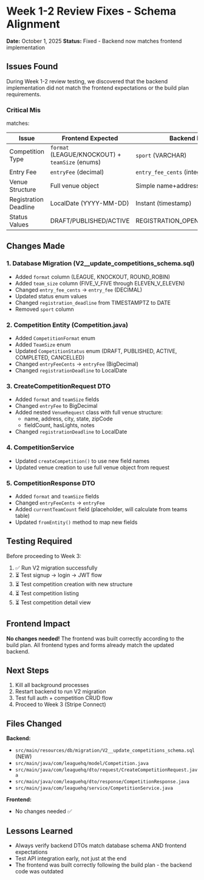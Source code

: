 # Week 1-2 Review Fixes - Schema Alignment

**Date:** October 1, 2025
**Status:** Fixed - Backend now matches frontend implementation

## Issues Found

During Week 1-2 review testing, we discovered that the backend implementation did not match the frontend expectations or the build plan requirements.

### Critical Mis

matches:

| Issue | Frontend Expected | Backend Had | Impact |
|-------|------------------|-------------|---------|
| Competition Type | `format` (LEAGUE/KNOCKOUT) + `teamSize` (enums) | `sport` (VARCHAR) | BLOCKER |
| Entry Fee | `entryFee` (decimal) | `entry_fee_cents` (integer) | BLOCKER |
| Venue Structure | Full venue object | Simple name+address | BLOCKER |
| Registration Deadline | LocalDate (YYYY-MM-DD) | Instant (timestamp) | BLOCKER |
| Status Values | DRAFT/PUBLISHED/ACTIVE | REGISTRATION_OPEN/IN_PROGRESS | Medium |

## Changes Made

### 1. Database Migration (V2__update_competitions_schema.sql)
- Added `format` column (LEAGUE, KNOCKOUT, ROUND_ROBIN)
- Added `team_size` column (FIVE_V_FIVE through ELEVEN_V_ELEVEN)
- Changed `entry_fee_cents` → `entry_fee` (DECIMAL)
- Updated status enum values
- Changed `registration_deadline` from TIMESTAMPTZ to DATE
- Removed `sport` column

### 2. Competition Entity (Competition.java)
- Added `CompetitionFormat` enum
- Added `TeamSize` enum
- Updated `CompetitionStatus` enum (DRAFT, PUBLISHED, ACTIVE, COMPLETED, CANCELLED)
- Changed `entryFeeCents` → `entryFee` (BigDecimal)
- Changed `registrationDeadline` to LocalDate

### 3. CreateCompetitionRequest DTO
- Added `format` and `teamSize` fields
- Changed `entryFee` to BigDecimal
- Added nested `VenueRequest` class with full venue structure:
  - name, address, city, state, zipCode
  - fieldCount, hasLights, notes
- Changed `registrationDeadline` to LocalDate

### 4. CompetitionService
- Updated `createCompetition()` to use new field names
- Updated venue creation to use full venue object from request

### 5. CompetitionResponse DTO
- Added `format` and `teamSize` fields
- Changed `entryFeeCents` → `entryFee`
- Added `currentTeamCount` field (placeholder, will calculate from teams table)
- Updated `fromEntity()` method to map new fields

## Testing Required

Before proceeding to Week 3:
1. ✅ Run V2 migration successfully
2. ⏳ Test signup → login → JWT flow
3. ⏳ Test competition creation with new structure
4. ⏳ Test competition listing
5. ⏳ Test competition detail view

## Frontend Impact

**No changes needed!** The frontend was built correctly according to the build plan. All frontend types and forms already match the updated backend.

## Next Steps

1. Kill all background processes
2. Restart backend to run V2 migration
3. Test full auth + competition CRUD flow
4. Proceed to Week 3 (Stripe Connect)

## Files Changed

**Backend:**
- `src/main/resources/db/migration/V2__update_competitions_schema.sql` (NEW)
- `src/main/java/com/leaguehq/model/Competition.java`
- `src/main/java/com/leaguehq/dto/request/CreateCompetitionRequest.java`
- `src/main/java/com/leaguehq/dto/response/CompetitionResponse.java`
- `src/main/java/com/leaguehq/service/CompetitionService.java`

**Frontend:**
- No changes needed ✅

## Lessons Learned

- Always verify backend DTOs match database schema AND frontend expectations
- Test API integration early, not just at the end
- The frontend was built correctly following the build plan - the backend code was outdated
